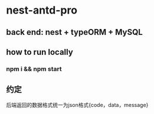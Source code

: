 # nest-antd-pro
## back end: nest + typeORM + MySQL
## how to run locally
### npm i && npm start 

## 约定
后端返回的数据格式统一为json格式{code，data，message}